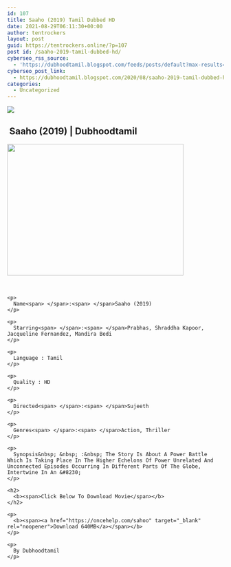 ```yaml
---
id: 107
title: Saaho (2019) Tamil Dubbed HD
date: 2021-08-29T06:11:30+00:00
author: tentrockers
layout: post
guid: https://tentrockers.online/?p=107
post id: /saaho-2019-tamil-dubbed-hd/
cyberseo_rss_source:
  - 'https://dubhoodtamil.blogspot.com/feeds/posts/default?max-results=150&start-index=151'
cyberseo_post_link:
  - https://dubhoodtamil.blogspot.com/2020/08/saaho-2019-tamil-dubbed-hd.html
categories:
  - Uncategorized
---
```

<div class="media_block">
  <img src="https://1.bp.blogspot.com/-ytCQxryg9r0/X0M_KtbQrkI/AAAAAAAACE0/HeCAyacqL6Au060d9POjgvrkQDBaA9yYwCNcBGAsYHQ/s72-w410-h306-c/69758580.webp" class="media_thumbnail" />
</div>

## **&nbsp;Saaho (2019) | Dubhoodtamil**

<div>
  <div class="separator">
    <a href="https://1.bp.blogspot.com/-ytCQxryg9r0/X0M_KtbQrkI/AAAAAAAACE0/HeCAyacqL6Au060d9POjgvrkQDBaA9yYwCNcBGAsYHQ/s1200/69758580.webp" imageanchor="1"><img loading="lazy" border="0" data-original-height="900" data-original-width="1200" height="306" src="https://1.bp.blogspot.com/-ytCQxryg9r0/X0M_KtbQrkI/AAAAAAAACE0/HeCAyacqL6Au060d9POjgvrkQDBaA9yYwCNcBGAsYHQ/w410-h306/69758580.webp" width="410" /></a>
  </div>
  
  <p>
    <b><br /></b></div> 
    
    <p>
      Name<span> </span>:<span> </span>Saaho (2019)
    </p>
    
    <p>
      Starring<span> </span>:<span> </span>Prabhas, Shraddha Kapoor, Jacqueline Fernandez, Mandira Bedi
    </p>
    
    <p>
      Language : Tamil
    </p>
    
    <p>
      Quality : HD
    </p>
    
    <p>
      Directed<span> </span>:<span> </span>Sujeeth
    </p>
    
    <p>
      Genres<span> </span>:<span> </span>Action, Thriller
    </p>
    
    <p>
      Synopsis&nbsp; &nbsp; :&nbsp; The Story Is About A Power Battle Which Is Taking Place In The Higher Echelons Of Power Unrelated And Unconnected Episodes Occurring In Different Parts Of The Globe, Intertwine In An &#8230;
    </p>
    
    <h2>
      <b><span>Click Below To Download Movie</span></b>
    </h2>
    
    <p>
      <b><span><a href="https://oncehelp.com/sahoo" target="_blank" rel="noopener">Download 640MB</a></span></b>
    </p>
    
    <p>
      By Dubhoodtamil
    </p>